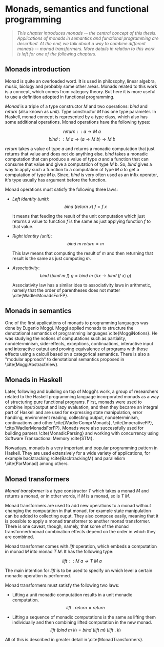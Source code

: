 # Monads, semantics and functional programming

> *This chapter introduces monads -- the central concept of this thesis.
> Applications of monads in semantics and functional programming are described.
> At the end, we talk about a way to combine different monads -- monad
> transformers. More details in relation to this work is left for one of the
> following chapters.*

## Monads introduction

Monad is quite an overloaded word. It is used in philosophy, linear algebra,
music, biology and probably some other areas. Monads related to this work is a
concept, which comes from category theory. But here it is more useful to use a
definition adopted in functional programming.

*Monad* is a triple of a type constructor $M$ and two operations: $bind$ and
$return$ (also known as $unit$). Type constructor $M$ has one type parameter.
In Haskell, monad concept is represented by a type class, which also has some
additional operations. Monad operations have the following types:

$$return :: a \to M\ a$$
$$bind :: M\ a \to (a \to M\ b) \to M\ b$$

$return$ takes a value of type $a$ and returns a monadic computation that just
returns that value and does not do anything else. $bind$ takes a monadic
computation that can produce a value of type $a$ and a function that can
consume that value and give a computation of type $M\ b$. So, $bind$ gives a
way to apply such a function to a computation of type $M\ a$ to get a
computation of type $M\ b$. Since, $bind$ is very often used as an infix
operator, it's type usually has argument before the function.

Monad operations must satisfy the following three laws:

* *Left identity (unit)*:
$$bind\ (return\ x)\ f = f\ x$$

    It means that feeding the result of the unit computation which just returns
    a value to function $f$ is the same as just applying function $f$ to that
    value.

* *Right identity (unit)*:
$$bind\ m\ return = m$$

    This law means that computing the result of $m$ and then returning that
    result is the same as just computing $m$.

* *Associativity*:
$$bind\ (bind\ m\ f)\ g = bind\ m\ (\lambda x \to bind\ (f\ x)\ g)$$

    Associativity law has a similar idea to associativity laws in arithmetic,
    namely that the order of parentheses does not matter \cite{WadlerMonadsForFP}.

## Monads in semantics

One of the first applications of monads to programming languages was done by
Eugenio Moggi. Moggi applied monads to structure the denotational semantics of
programming languages \cite{MoggiNotions}. He was studying the notions of
computations such as partiality, nondeterminism, side-effects, exceptions,
continuations, interactive input and interactive output and proving equivalence
of programs with those effects using a calculi based on a categorical
semantics. There is also a "modular approach" to denotational semantics
proposed in \cite{MoggiAbstractView}.

## Monads in Haskell

Later, following and building on top of Moggi's work, a group of researchers
related to the Haskell programming language incorporated monads as a way of
structuring pure functional programs. First, monads were used to combine
input/output and lazy evaluation, and then they became an integral part of
Haskell and are used for expressing state manipulation, error handling,
environment reading, collecting output, nondeterminism, continuations and other
\cite{WadlerComprMonads}, \cite{ImperativeFP}, \cite{WadlerMonadsForFP}. Monads
were also successfully used for building parsers \cite{MonadicParsing} and
working with concurrency using Software Transactional Memory \cite{STM}.

Nowadays, monads is a very important and popular programming pattern in
Haskell. They are used extensively for a wide variety of applications, for
example backtracking \cite{BacktrackingM} and parallelism \cite{ParMonad} among
others.

## Monad transformers

*Monad transformer* is a type constructor $T$ which takes a monad $M$ and
returns a monad, or in other words, if $M$ is a monad, so is $T\ M$.

Monad transformers are used to add new operations to a monad without changing
the computation in that monad, for example state manipulation can be added to
collecting ouput. They also compose easily, meaning that it is possible to
apply a monad transformer to another monad transformer. There is one caveat,
though, namely, that some of the monad transformer/monad combination effects
depend on the order in which they are combined.

Monad transformer comes with $lift$ operation, which embeds a computation in
monad $M$ into monad $T\ M$. It has the following type:

$$lift :: M\ a \to T\ M\ a$$

The main intention for $lift$ is to be used to specify on which level a certain
monadic operation is performed.

Monad transformers must satisfy the following two laws:

* Lifting a unit monadic computation results in a unit monadic computation.
$$lift\ .\ return = return$$

* Lifting a sequence of monadic computations is the same as lifting them
  individually and then combining lifted computation in the new monad.
$$lift\ (bind\ m\ k) = bind\ (lift\ m)\ (lift\ .\ k)$$

All of this is described in greater detail in \cite{MonadTransformers}.

